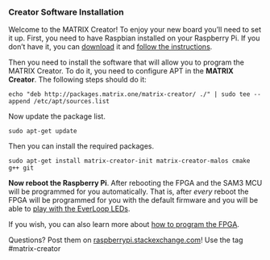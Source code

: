 ### Creator Software Installation

Welcome to the MATRIX Creator! To enjoy your new board you’ll need to set it up. First, you need to have Raspbian installed on your Raspberry Pi. If you don’t have it, you can [download](https://www.raspberrypi.org/downloads/raspbian/) it and [follow the instructions](https://www.raspberrypi.org/documentation/installation/installing-images/README.md).

Then you need to install the software that will allow you to program the MATRIX Creator. To do it, you need to configure APT in the **MATRIX Creator**. The following steps should do it:

    echo "deb http://packages.matrix.one/matrix-creator/ ./" | sudo tee --append /etc/apt/sources.list

Now update the package list.

    sudo apt-get update

Then you can install the required packages.

    sudo apt-get install matrix-creator-init matrix-creator-malos cmake g++ git

**Now reboot the Raspberry Pi**. After rebooting the FPGA and the SAM3 MCU will be programmed for you automatically.
That is, after *every* reboot the FPGA will be programmed for you with the default firmware and you will be able to [play with the EverLoop LEDs](hal).

If you wish, you can also learn more about [how to program the FPGA](/Hardware/fpga).

Questions? Post them on [raspberrypi.stackexchange.com](http://raspberrypi.stackexchange.com)! Use the tag #matrix-creator
